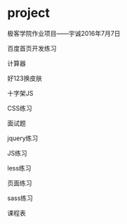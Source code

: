 # project
极客学院作业项目——宇诚2016年7月7日

百度首页开发练习

计算器

好123换皮肤

十字架JS

CSS练习

面试题

jquery练习

JS练习

less练习

页面练习

sass练习

课程表
